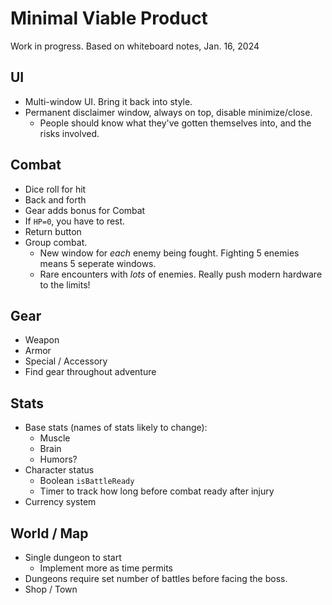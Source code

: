 # Minimal Viable Product
Work in progress.  Based on whiteboard notes, Jan. 16, 2024

## UI
- Multi-window UI.  Bring it back into style.
- Permanent disclaimer window, always on top, disable minimize/close.
	- People should know what they've gotten themselves into, and the risks involved.

## Combat
- Dice roll for hit
- Back and forth
- Gear adds bonus for Combat
- If `HP=0`, you have to rest.
- Return button
- Group combat.
	- New window for *each* enemy being fought.  Fighting 5 enemies means 5 seperate windows.
	- Rare encounters with *lots* of enemies.  Really push modern hardware to the limits!

## Gear
- Weapon
- Armor
- Special / Accessory
- Find gear throughout adventure

## Stats
- Base stats (names of stats likely to change):
	- Muscle
	- Brain
	- Humors?
- Character status
	- Boolean `isBattleReady`
	- Timer to track how long before combat ready after injury
- Currency system

## World / Map
- Single dungeon to start
	- Implement more as time permits
- Dungeons require set number of battles before facing the boss.
- Shop / Town